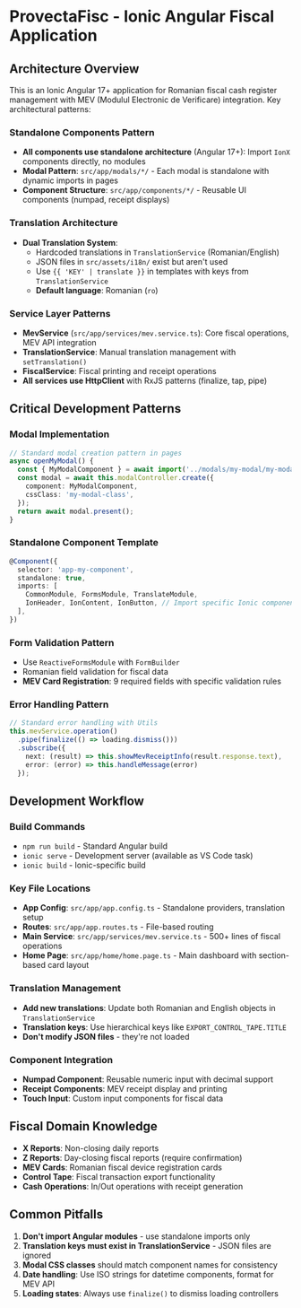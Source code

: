 # ProvectaFisc - Ionic Angular Fiscal Application

## Architecture Overview
This is an Ionic Angular 17+ application for Romanian fiscal cash register management with MEV (Modulul Electronic de Verificare) integration. Key architectural patterns:

### Standalone Components Pattern
- **All components use standalone architecture** (Angular 17+): Import `IonX` components directly, no modules
- **Modal Pattern**: `src/app/modals/*/` - Each modal is standalone with dynamic imports in pages
- **Component Structure**: `src/app/components/*/` - Reusable UI components (numpad, receipt displays)

### Translation Architecture
- **Dual Translation System**: 
  - Hardcoded translations in `TranslationService` (Romanian/English)
  - JSON files in `src/assets/i18n/` exist but aren't used
  - Use `{{ 'KEY' | translate }}` in templates with keys from `TranslationService`
  - **Default language**: Romanian (`ro`)

### Service Layer Patterns
- **MevService** (`src/app/services/mev.service.ts`): Core fiscal operations, MEV API integration
- **TranslationService**: Manual translation management with `setTranslation()`
- **FiscalService**: Fiscal printing and receipt operations
- **All services use HttpClient** with RxJS patterns (finalize, tap, pipe)

## Critical Development Patterns

### Modal Implementation
```typescript
// Standard modal creation pattern in pages
async openMyModal() {
  const { MyModalComponent } = await import('../modals/my-modal/my-modal.component');
  const modal = await this.modalController.create({
    component: MyModalComponent,
    cssClass: 'my-modal-class',
  });
  return await modal.present();
}
```

### Standalone Component Template
```typescript
@Component({
  selector: 'app-my-component',
  standalone: true,
  imports: [
    CommonModule, FormsModule, TranslateModule,
    IonHeader, IonContent, IonButton, // Import specific Ionic components
  ],
})
```

### Form Validation Pattern
- Use `ReactiveFormsModule` with `FormBuilder`
- Romanian field validation for fiscal data
- **MEV Card Registration**: 9 required fields with specific validation rules

### Error Handling Pattern
```typescript
// Standard error handling with Utils
this.mevService.operation()
  .pipe(finalize(() => loading.dismiss()))
  .subscribe({
    next: (result) => this.showMevReceiptInfo(result.response.text),
    error: (error) => this.handleMessage(error)
  });
```

## Development Workflow

### Build Commands
- `npm run build` - Standard Angular build
- `ionic serve` - Development server (available as VS Code task)
- `ionic build` - Ionic-specific build

### Key File Locations
- **App Config**: `src/app/app.config.ts` - Standalone providers, translation setup
- **Routes**: `src/app/app.routes.ts` - File-based routing
- **Main Service**: `src/app/services/mev.service.ts` - 500+ lines of fiscal operations
- **Home Page**: `src/app/home/home.page.ts` - Main dashboard with section-based card layout

### Translation Management
- **Add new translations**: Update both Romanian and English objects in `TranslationService`
- **Translation keys**: Use hierarchical keys like `EXPORT_CONTROL_TAPE.TITLE`
- **Don't modify JSON files** - they're not loaded

### Component Integration
- **Numpad Component**: Reusable numeric input with decimal support
- **Receipt Components**: MEV receipt display and printing
- **Touch Input**: Custom input components for fiscal data

## Fiscal Domain Knowledge
- **X Reports**: Non-closing daily reports
- **Z Reports**: Day-closing fiscal reports (require confirmation)
- **MEV Cards**: Romanian fiscal device registration cards
- **Control Tape**: Fiscal transaction export functionality
- **Cash Operations**: In/Out operations with receipt generation

## Common Pitfalls
1. **Don't import Angular modules** - use standalone imports only
2. **Translation keys must exist in TranslationService** - JSON files are ignored
3. **Modal CSS classes** should match component names for consistency
4. **Date handling**: Use ISO strings for datetime components, format for MEV API
5. **Loading states**: Always use `finalize()` to dismiss loading controllers
